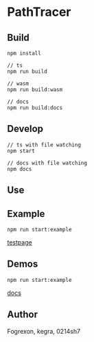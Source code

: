 # PathTracer

## Build

```
npm install

// ts
npm run build

// wasm
npm run build:wasm

// docs
npm run build:docs
```

## Develop

```
// ts with file watching
npm start

// docs with file watching
npm docs
```

## Use

## Example

```
npm run start:example
```

[testpage](https://fogrexon.github.io/WebPathtracer/public/)

## Demos

```
npm run start:example
```

[docs](http://localhost:8080/docs/)

## Author

Fogrexon, kegra, 0214sh7

